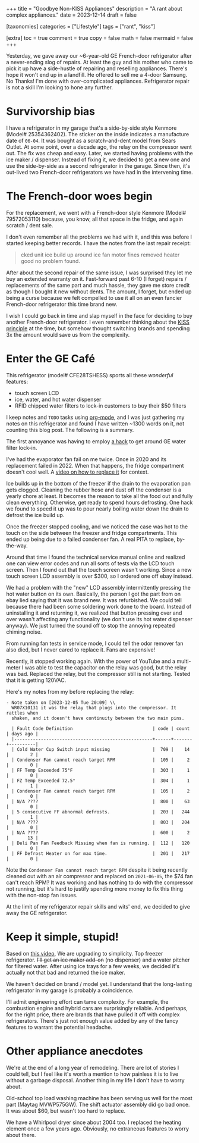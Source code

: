 +++
title = "Goodbye Non-KISS Appliances"
description = "A rant about complex appliances."
date = 2023-12-14
draft = false

[taxonomies]
categories = ["Lifestyle"]
tags = ["rant", "kiss"]

[extra]
toc = true
comment = true
copy = false
math = false
mermaid = false
+++

Yesterday, we gave away our ~6-year-old GE French-door refrigerator after a
never-ending slog of repairs. At least the guy and his mother who came to pick
it up have a side-hustle of repairing and reselling appliances. There's hope it
won't end up in a landfill. He offered to sell me a 4-door Samsung. No Thanks!
I'm done with over-complicated appliances. Refrigerator repair is not a skill
I'm looking to hone any further.

<!-- more -->

# Survivorship bias

I have a refrigerator in my garage that's a side-by-side style Kenmore (Model#
25354362402). The sticker on the inside indicates a manufacture date of `06-04`.
It was bought as a scratch-and-dent model from Sears Outlet. At some point, over
a decade ago, the relay on the compressor went out. The fix was cheap and easy.
Later, we started having problems with the ice maker / dispenser. Instead of
fixing it, we decided to get a new one and use the side-by-side as a second
refrigerator in the garage. Since then, it's out-lived two French-door
refrigerators we have had in the intervening time.

# The French-door woes begin

For the replacement, we went with a French-door style Kenmore (Model#
79572053110) because, you know, all that space in the fridge, and again scratch
/ dent sale.

I don't even remember all the problems we had with it, and this was before I
started keeping better records. I have the notes from the last repair receipt:

>cked unit ice build up around ice fan motor fines removed heater good no problem found.

After about the second repair of the same issue, I was surprised they let me buy
an extended warranty on it. Fast-forward past 6-10 (I forget) repairs /
replacements of the same part and much hassle, they gave me store credit as
though I bought it new without dents. The amount, I forget, but ended up being a
curse because we felt compelled to use it all on an even fancier French-door
refrigerator this time brand new.

I wish I could go back in time and slap myself in the face for deciding to buy
another French-door refrigerator. I even remember thinking about the [KISS
principle](https://en.wikipedia.org/wiki/KISS_principle) at the time, but
somehow thought switching brands and spending 3x the amount would save us from
the complexity.

# Enter the GE Café

This refrigerator (model# CFE28TSHESS) sports all these *wonderful* features:

- touch screen LCD
- ice, water, and hot water dispenser
- RFID chipped water filters to lock-in customers to buy their $50 filters

I keep notes and `TODO` tasks using [org-mode](https://orgmode.org/), and I was
just gathering my notes on this refrigerator and found I have written ~1300
words on it, not counting this blog post. The following is a summary.

The first annoyance was having to employ [a
hack](https://www.youtube.com/watch?v=ellbAY9IvgU) to get around GE water filter
lock-in.

I've had the evaporator fan fail on me twice. Once in 2020 and its replacement
failed in 2022. When that happens, the fridge compartment doesn't cool well. A
[video on how to replace it](https://www.youtube.com/watch?v=IeG4CVkAFgs&t=58s)
for context.

Ice builds up in the bottom of the freezer if the drain to the evaporation pan
gets clogged. Cleaning the rubber hose and dust off the condenser is a yearly
chore at least. It becomes the reason to take all the food out and fully clean
everything. Otherwise, get ready to spend hours defrosting. One hack we found to
speed it up was to pour nearly boiling water down the drain to defrost the ice
build up.

Once the freezer stopped cooling, and we noticed the case was hot to the touch
on the side between the freezer and fridge compartments. This ended up being due
to a failed condenser fan. A real PITA to replace, by-the-way.

Around that time I found the technical service manual online and realized one
can view error codes and run all sorts of tests via the LCD touch screen. Then I
found out that the touch screen wasn't working. Since a new touch screen LCD
assembly is over $300, so I ordered one off ebay instead.

We had a problem with the "new" LCD assembly intermittently pressing the hot
water button on its own. Basically, the person I got the part from on ebay lied
saying that it was brand new. It was refurbished. We could tell because there
had been some soldering work done to the board. Instead of uninstalling it and
returning it, we realized that button pressing over and over wasn't affecting
any functionality (we don't use its hot water dispenser anyway). We just turned
the sound off to stop the annoying repeated chiming noise.

From running fan tests in service mode, I could tell the odor remover fan also
died, but I never cared to replace it. Fans are expensive!

Recently, it stopped working again. With the power of YouTube and a multi-meter
I was able to test the capacitor on the relay was good, but the relay was bad.
Replaced the relay, but the compressor still is not starting. Tested that it is
getting 120VAC.

Here's my notes from my before replacing the relay:

```
- Note taken on [2023-12-05 Tue 20:09] \\
  WR07X10131 it was the relay that plugs into the compressor. It rattles when
  shaken, and it doesn't have continuity between the two main pins.

  | Fault Code Definition                              | code | count | days ago |
  |----------------------------------------------------+------+-------+----------|
  | Cold Water Cup Switch input missing                |  709 |    14 |        2 |
  | Condenser Fan cannot reach target RPM              |  105 |     2 |        0 |
  | FF Temp Exceeded 75°F                              |  303 |     1 |        0 |
  | FZ Temp Exceeded 72.5°                             |  304 |     1 |        1 |
  | Condenser Fan cannot reach target RPM              |  105 |     2 |        0 |
  | N/A ????                                           |  800 |    63 |        0 |
  | 5 consecutive FF abnormal defrosts.                |  203 |   244 |        1 |
  | N/A ????                                           |  803 |   204 |        0 |
  | N/A ????                                           |  600 |     2 |       13 |
  | Deli Pan Fan Feedback Missing when fan is running. |  112 |   120 |        0 |
  | FF Defrost Heater on for max time.                 |  201 |   217 |        0 |
```

Note the `Condenser Fan cannot reach target RPM` despite it being recently
cleaned out with an air compressor and replaced on `2021-06-05`, the $74 fan can't
reach RPM? It was working and has nothing to do with the compressor not running,
but it's hard to justify spending more money to fix this thing with the non-stop
fan issues.

At the limit of my refrigerator repair skills and wits' end, we decided to give
away the GE refrigerator.

# Keep it simple, stupid!

Based on [this video](https://www.youtube.com/watch?v=rKJgYVhZ6-w), We are
upgrading to simplicity. Top freezer refrigerator. ~~I'll get an ice maker
add-on~~ (no dispenser) and a water pitcher for filtered water. After using ice
trays for a few weeks, we decided it's actually not that bad and returned the
ice maker.

We haven't decided on brand / model yet. I understand that the long-lasting
refrigerator in my garage is probably a coincidence.

I'll admit engineering effort can tame complexity. For example, the combustion
engine and hybrid cars are surprisingly reliable. And perhaps, for the right
price, there are brands that have pulled it off with complex refrigerators.
There's just not enough value added by any of the fancy features to warrant the
potential headache.

# Other appliance anecdotes

We're at the end of a long year of remodeling. There are lot of stories I could
tell, but I feel like it's worth a mention to how painless it is to live without
a garbage disposal. Another thing in my life I don't have to worry about.

Old-school top load washing machine has been serving us well for the most part
(Maytag MVWP575GW). The shift actuator assembly did go bad once. It was about
$60, but wasn't too hard to replace.

We have a Whirlpool dryer since about 2004 too. I replaced the heating element
once a few years ago. Obviously, no extraneous features to worry about there.
